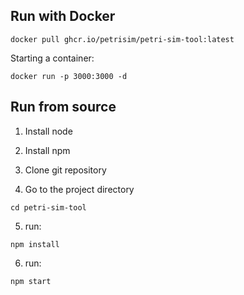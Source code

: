 ## Run with Docker

```console
docker pull ghcr.io/petrisim/petri-sim-tool:latest
```

Starting a container:

```console
docker run -p 3000:3000 -d
```

## Run from source

1. Install node

2. Install npm 

3. Clone git repository


4. Go to the project directory

```console
cd petri-sim-tool
```

5. run: 

```console
npm install
```

6. run:
```console
npm start
```

